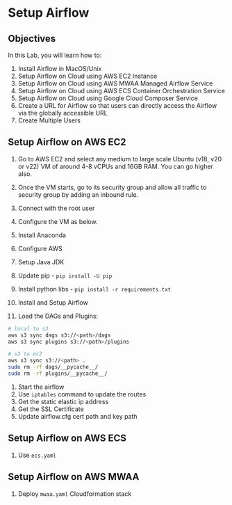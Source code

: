 # Setup Airflow

## Objectives

In this Lab, you will learn how to:

1. Install Airflow in MacOS/Unix
1. Setup Airflow on Cloud using AWS EC2 Instance
1. Setup Airflow on Cloud using AWS MWAA Managed Airflow Service
1. Setup Airflow on Cloud using AWS ECS Container Orchestration Service
1. Setup Airflow on Cloud using Google Cloud Composer Service
1. Create a URL for Airflow so that users can directly access the Airflow via the globally accessible URL
1. Create Multiple Users

## Setup Airflow on AWS EC2

1. Go to AWS EC2 and select any medium to large scale Ubuntu (v18, v20 or v22) VM of around 4-8 vCPUs and 16GB RAM. You can go higher also.
1. Once the VM starts, go to its security group and allow all traffic to security group by adding an inbound rule.
1. Connect with the root user
1. Configure the VM as below.
   
1. Install Anaconda
1. Configure AWS
1. Setup Java JDK
1. Update pip - `pip install -U pip`
1. Install python libs - `pip install -r requirements.txt`
1. Install and Setup Airflow
1. Load the DAGs and Plugins:

```sh
# local to s3
aws s3 sync dags s3://<path>/dags
aws s3 sync plugins s3://<path>/plugins

# s3 to ec2
aws s3 sync s3://<path> .
sudo rm -rf dags/__pycache__/
sudo rm -rf plugins/__pycache__/
```

1. Start the airflow
1. Use `iptables` command to update the routes
1. Get the static elastic ip address
1. Get the SSL Certificate
1. Update airflow.cfg cert path and key path

## Setup Airflow on AWS ECS

1. Use `ecs.yaml`

## Setup Airflow on AWS MWAA

1. Deploy `mwaa.yaml` Cloudformation stack